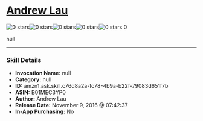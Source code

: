 # [Andrew Lau](http://alexa.amazon.com/#skills/amzn1.ask.skill.c76d8a2a-fc78-4b9a-b22f-79083d651f7b)
![0 stars](../../images/ic_star_border_black_18dp_1x.png)![0 stars](../../images/ic_star_border_black_18dp_1x.png)![0 stars](../../images/ic_star_border_black_18dp_1x.png)![0 stars](../../images/ic_star_border_black_18dp_1x.png)![0 stars](../../images/ic_star_border_black_18dp_1x.png) 0

null

***

### Skill Details

* **Invocation Name:** null
* **Category:** null
* **ID:** amzn1.ask.skill.c76d8a2a-fc78-4b9a-b22f-79083d651f7b
* **ASIN:** B01MEC3YP0
* **Author:** Andrew Lau
* **Release Date:** November 9, 2016 @ 07:42:37
* **In-App Purchasing:** No
